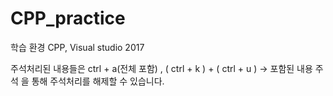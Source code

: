 # CPP_practice
학습 환경 CPP, Visual studio 2017

주석처리된 내용들은 ctrl + a(전체 포함) , ( ctrl + k ) + ( ctrl + u ) -> 포함된 내용 주석
을 통해 주석처리를 해제할 수 있습니다.
